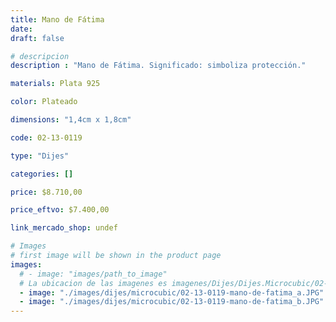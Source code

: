 ```yaml
---
title: Mano de Fátima
date: 
draft: false

# descripcion
description : "Mano de Fátima. Significado: simboliza protección."

materials: Plata 925

color: Plateado

dimensions: "1,4cm x 1,8cm"

code: 02-13-0119

type: "Dijes"

categories: []

price: $8.710,00

price_eftvo: $7.400,00

link_mercado_shop: undef

# Images
# first image will be shown in the product page
images:
  # - image: "images/path_to_image"
  # La ubicacion de las imagenes es imagenes/Dijes/Dijes.Microcubic/02-13-0119-mano-de-fatima
  - image: "./images/dijes/microcubic/02-13-0119-mano-de-fatima_a.JPG"
  - image: "./images/dijes/microcubic/02-13-0119-mano-de-fatima_b.JPG"
---
```

